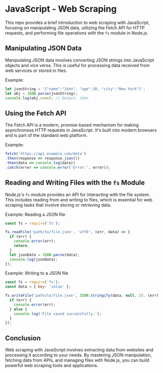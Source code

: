 # JavaScript - Web Scraping

This repo provides a brief introduction to web scraping with JavaScript, focusing on manipulating JSON data, utilizing the Fetch API for HTTP requests, and performing file operations with the `fs` module in Node.js.

## Manipulating JSON Data

Manipulating JSON data involves converting JSON strings into JavaScript objects and vice versa. This is useful for processing data received from web services or stored in files.

Example:
```javascript
let jsonString = '{"name":"John", "age":30, "city":"New York"}';
let obj = JSON.parse(jsonString);
console.log(obj.name); // Output: John
```

## Using the Fetch API

The Fetch API is a modern, promise-based mechanism for making asynchronous HTTP requests in JavaScript. It's built into modern browsers and is part of the standard web platform.

Example:
```javascript
fetch('https://api.example.com/data')
.then(response => response.json())
.then(data => console.log(data))
.catch(error => console.error('Error:', error));
```

## Reading and Writing Files with the `fs` Module

Node.js's `fs` module provides an API for interacting with the file system. This includes reading from and writing to files, which is essential for web scraping tasks that involve storing or retrieving data.

Example: Reading a JSON file
```javascript
const fs = require('fs');

fs.readFile('path/to/file.json', 'utf8', (err, data) => {
  if (err) {
    console.error(err);
    return;
  }
  let jsonData = JSON.parse(data);
  console.log(jsonData);
});
```

Example: Writing to a JSON file
```javascript
const fs = require('fs');
const data = { key: 'value' };

fs.writeFile('path/to/file.json', JSON.stringify(data, null, 2), (err) => {
  if (err) {
    console.error(err);
  } else {
    console.log('File saved successfully.');
  }
});
```

## Conclusion

Web scraping with JavaScript involves extracting data from websites and processing it according to your needs. By mastering JSON manipulation, fetching data from APIs, and managing files with Node.js, you can build powerful web scraping tools and applications.
```
